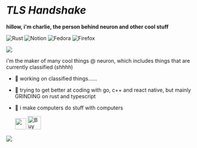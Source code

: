 # *TLS Handshake*
**hillow, i'm charlie, the person behind neuron and other cool stuff**

![Rust](https://img.shields.io/badge/rust-%23000000.svg?style=for-the-badge&logo=rust&logoColor=white)
![Notion](https://img.shields.io/badge/Notion-%23000000.svg?style=for-the-badge&logo=notion&logoColor=white)
![Fedora](https://img.shields.io/badge/Fedora-294172?style=for-the-badge&logo=fedora&logoColor=white)
![Firefox](https://img.shields.io/badge/Firefox-FF7139?style=for-the-badge&logo=Firefox-Browser&logoColor=white)

<img src="https://skillicons.dev/icons?i=bash,linux,npm,yarn,docker,git,vscode,supabase,postgres,ts,svelte,rust,py,golang,react,cpp,vercel,workers&perline=9" />

i'm the maker of many cool things @ neuron, which includes things that are currently classified (*shhhh*)

- 🔭 working on classified things......
- 🌱 trying to get better at coding with go, c++ and react native, but mainly GRINDING on rust and typescript
- 🚀 i make computers do stuff with computers

    <img src="https://user-images.githubusercontent.com/5679180/79618120-0daffb80-80be-11ea-819e-d2b0fa904d07.gif" width="30px">
    <a href='https://ko-fi.com/D1D516NJ3G' target='_blank'><img height='36' style='border:0px;height:36px;' src='https://storage.ko-fi.com/cdn/kofi3.png?v=6' border='0' alt='Buy Me a Coffee at ko-fi.com' /></a>

    <div align="center">
<img src="https://moe-counter.glitch.me/get/@:a53xd?theme=rule34">
</div>
